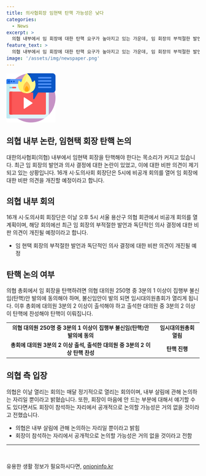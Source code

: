 ```yaml
---
title: 의사협회장 임현택 탄핵 가능성은 낮다
categories:
  - News
excerpt: >
  의협 내부에서 임 회장에 대한 탄핵 요구가 높아지고 있는 가운데, 임 회장의 부적절한 발언과 독단적 의사 결정에 대한 비판이 높아질 예정이다. 16개 시·도 의사회 회장들은 오후 5시 비공개 회의에서 이에 대한 의견을 개진할 것으로 보인다. 임 회장의 막말과 독단적 결정으로 인해 내부의 불만이 증폭되고 있으며, 법조계, 정치권, 언론과의 논란도 불필요하게 일고 있다는 지적도 제기되고 있다. 실제로 탄핵이 이뤄지기에는 내부적인 지지도 존재하여 어렵다는 의견이 나오고 있으며, 이에 대해 의협 측은 비판 의견을 논의하는 것뿐이라고 밝혀 기자회견의 범위를 한정했다.
feature_text: >
  의협 내부에서 임 회장에 대한 탄핵 요구가 높아지고 있는 가운데, 임 회장의 부적절한 발언과 독단적 의사 결정에 대한 비판이 높아질 예정이다. 16개 시·도 의사회 회장들은 오후 5시 비공개 회의에서 이에 대한 의견을 개진할 것으로 보인다. 임 회장의 막말과 독단적 결정으로 인해 내부의 불만이 증폭되고 있으며, 법조계, 정치권, 언론과의 논란도 불필요하게 일고 있다는 지적도 제기되고 있다. 실제로 탄핵이 이뤄지기에는 내부적인 지지도 존재하여 어렵다는 의견이 나오고 있으며, 이에 대해 의협 측은 비판 의견을 논의하는 것뿐이라고 밝혀 기자회견의 범위를 한정했다.
image: '/assets/img/newspaper.png'
---
```


<p><img src="/assets/img/news.png" alt="rentncar 속보" /></p>

<h2 data-ke-size="size26">의협 내부 논란, 임현택 회장 탄핵 논의</h2>

<p data-ke-size="size16">대한의사협회(의협) 내부에서 임현택 회장을 탄핵해야 한다는 목소리가 커지고 있습니다. 최근 임 회장의 발언과 의사 결정에 대한 논란이 있었고, 이에 대한 비판 의견이 제기되고 있는 상황입니다. 16개 시·도의사회 회장단은 5시에 비공개 회의를 열어 임 회장에 대한 비판 의견을 개진할 예정이라고 합니다.</p>

<h2 data-ke-size="size24">의협 내부 회의</h2>

<p data-ke-size="size16">16개 시·도의사회 회장단은 이날 오후 5시 서울 용산구 의협 회관에서 비공개 회의를 열 계획이며, 해당 회의에선 최근 임 회장의 부적절한 발언과 독단적인 의사 결정에 대한 비판 의견이 개진될 예정이라고 합니다.</p>

<ul>
  <li>임 현택 회장의 부적절한 발언과 독단적인 의사 결정에 대한 비판 의견이 개진될 예정</li>
</ul>

<h2 data-ke-size="size24">탄핵 논의 여부</h2>

<p data-ke-size="size16">의협 총회에서 임 회장을 탄핵하려면 의협 대의원 250명 중 3분의 1 이상이 집행부 불신임(탄핵)안 발의에 동의해야 하며, 불신임안이 발의 되면 임시대의원총회가 열리게 됩니다. 이후 총회에 대의원 3분의 2 이상이 출석해야 하고 출석한 대의원 중 3분의 2 이상이 탄핵에 찬성해야 탄핵이 이뤄집니다.</p>

<table>
  <tr>
    <td style="text-align: center; height: 17px;"><b>의협 대의원 250명 중 3분의 1 이상이 집행부 불신임(탄핵)안 발의에 동의</b></td>
    <td style="text-align: center; height: 17px;"><b>임시대의원총회 열림</b></td>
  </tr>
  <tr>
    <td style="text-align: center; height: 17px;"><b>총회에 대의원 3분의 2 이상 출석, 출석한 대의원 중 3분의 2 이상 탄핵 찬성</b></td>
    <td style="text-align: center; height: 17px;"><b>탄핵 진행</b></td>
  </tr>
</table>

<h2 data-ke-size="size24">의협 측 입장</h2>

<p data-ke-size="size16">의협은 이날 열리는 회의는 매달 정기적으로 열리는 회의이며, 내부 살림에 관해 논의하는 자리일 뿐이라고 밝혔습니다. 또한, 회장이 마음에 안 드는 부분에 대해서 얘기할 수도 있다면서도 회장이 참석하는 자리에서 공개적으로 논의할 가능성은 거의 없을 것이라고 전했습니다.</p>

<ul>
  <li>의협은 내부 살림에 관해 논의하는 자리일 뿐이라고 밝힘</li>
  <li>회장이 참석하는 자리에서 공개적으로 논의할 가능성은 거의 없을 것이라고 전함</li>
</ul>

<hr>

<p data-ke-size="size16">&nbsp;</p>
유용한 생활 정보가 필요하시다면, <a href="https://onioninfo.kr" rel="dofollow">onioninfo.kr</a>



